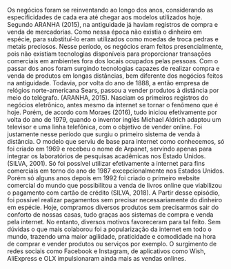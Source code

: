    Os negócios foram se reinventando ao longo dos anos, considerando as especificidades de cada era até chegar aos modelos utilizados hoje. Segundo ARANHA (2015), na antiguidade já haviam registros de compra e venda de mercadorias. Como nessa época não existia o dinheiro em espécie, para substituí-lo eram utilizados como moedas de troca pedras e metais preciosos. Nesse período, os negócios eram feitos presencialmente, pois não existiam tecnologias disponíveis para proporcionar transações comerciais em ambientes fora dos locais ocupados pelas pessoas. Com o passar dos anos foram surgindo tecnologias capazes de realizar compra e venda de produtos em longas distâncias, bem diferente dos negócios feitos na antiguidade.
  Todavia, por volta do ano de 1888, a então empresa de relógios norte-americana Sears, passou a vender produtos à distância por meio do telégrafo. (ARANHA, 2015). Nasciam os primeiros registros do negócios eletrônico, antes mesmo da internet se tornar o fenômeno que é hoje. Porém, de acordo com Moraes (2016), tudo iniciou efetivamente por volta do ano de 1979, quando o inventor inglês Michael Aldrich adaptou um televisor e uma linha telefônica, com o objetivo de vender online. Foi justamente nesse período que surgiu o primeiro sistema de venda à distância. O modelo que serviu de base para internet como conhecemos, só foi criado em 1969 e recebeu o nome de Arpanet, servindo apenas para integrar os laboratórios de pesquisas acadêmicas nos Estado Unidos. (SILVA, 2001). Só foi possível utilizar efetivamente a internet para fins comerciais em torno do ano de 1987 excepcionalmente nos Estados Unidos.
  Porém só alguns anos depois em 1992 foi criado o primeiro website comercial do mundo que possibilitou a venda de livros online que viabilizou o pagamento com cartão de crédito (SILVA, 2018). A Partir desse episódio, foi possível realizar pagamentos sem precisar necessariamente do dinheiro em espécie. Hoje, compramos diversos produtos sem precisarmos sair do conforto de nossas casas, tudo graças aos sistemas de compra e venda pela internet. No entanto, diversos motivos favoreceram para tal feito. Sem dúvidas o que mais colaborou foi a popularização da internet em todo o mundo, trazendo uma maior agilidade, praticidade e comodidade na hora de comprar e vender produtos ou serviços por exemplo. O surgimento de redes sociais como Facebook e Instagram, de aplicativos como Wish, AliExpress e OLX impulsionaram ainda mais as vendas onlines.

